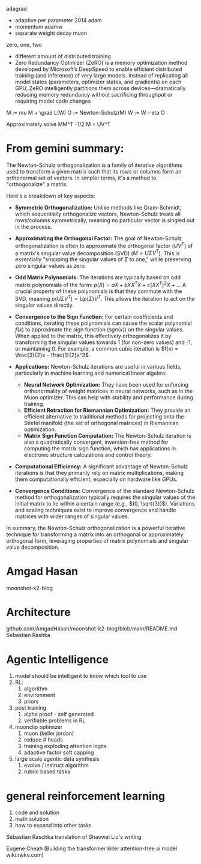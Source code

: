 adagrad
- adaptive per parameter
2014 adam
- momentum
adamw
- separate weight decay
muon

zero, one, two
- different amount of distributed training
- Zero Redundancy Optimizer (ZeRO) is a memory optimization method developed by Microsoft’s DeepSpeed to enable efficient distributed training (and inference) of very large models. Instead of replicating all model states (parameters, optimizer states, and gradients) on each GPU, ZeRO intelligently partitions them across devices—dramatically reducing memory redundancy without sacrificing throughput or requiring model code changes

M := mu M + \grad L(W)
O := Newton-Schulz(M)
W := W - eta O

Approximately solve MM^T -1/2 M = UV^T

# From gemini summary:
The Newton-Schulz orthogonalization is a family of iterative algorithms used to transform a given matrix such that its rows or columns form an orthonormal set of vectors. In simpler terms, it's a method to "orthogonalize" a matrix.

Here's a breakdown of key aspects:

* **Symmetric Orthogonalization:** Unlike methods like Gram-Schmidt, which sequentially orthogonalize vectors, Newton-Schulz treats all rows/columns symmetrically, meaning no particular vector is singled out in the process.

* **Approximating the Orthogonal Factor:** The goal of Newton-Schulz orthogonalization is often to approximate the orthogonal factor ($U V^T$) of a matrix's singular value decomposition (SVD) ($M = U \Sigma V^T$). This is essentially "snapping the singular values of $\Sigma$ to one," while preserving zero singular values as zero.

* **Odd Matrix Polynomials:** The iterations are typically based on odd matrix polynomials of the form:
    $p(X) = aX + bXX^TX + c(XX^T)^2X + \dots$
    A crucial property of these polynomials is that they commute with the SVD, meaning $p(U \Sigma V^T) = U p(\Sigma) V^T$. This allows the iteration to act on the singular values directly.

* **Convergence to the Sign Function:** For certain coefficients and conditions, iterating these polynomials can cause the scalar polynomial $f(x)$ to approximate the sign function ($sgn(x)$) on the singular values. When applied to the matrix, this effectively orthogonalizes it by transforming the singular values towards 1 (for non-zero values) and -1, or maintaining 0. For example, a common cubic iteration is $f(x) = \frac{3}{2}x - \frac{1}{2}x^3$.

* **Applications:** Newton-Schulz iterations are useful in various fields, particularly in machine learning and numerical linear algebra:
    * **Neural Network Optimization:** They have been used for enforcing orthonormality of weight matrices in neural networks, such as in the Muon optimizer. This can help with stability and performance during training.
    * **Efficient Retraction for Riemannian Optimization:** They provide an efficient alternative to traditional methods for projecting onto the Stiefel manifold (the set of orthogonal matrices) in Riemannian optimization.
    * **Matrix Sign Function Computation:** The Newton-Schulz iteration is also a quadratically convergent, inversion-free method for computing the matrix sign function, which has applications in electronic structure calculations and control theory.

* **Computational Efficiency:** A significant advantage of Newton-Schulz iterations is that they primarily rely on matrix multiplications, making them computationally efficient, especially on hardware like GPUs.

* **Convergence Conditions:** Convergence of the standard Newton-Schulz method for orthogonalization typically requires the singular values of the initial matrix to lie within a certain range (e.g., $(0, \sqrt{3})$). Variations and scaling techniques exist to improve convergence and handle matrices with wider ranges of singular values.

In summary, the Newton-Schulz orthogonalization is a powerful iterative technique for transforming a matrix into an orthogonal or approximately orthogonal form, leveraging properties of matrix polynomials and singular value decomposition.

# Amgad Hasan
moonshot-k2-blog

# Architecture
github.com/AmgadHasan/moonshot-k2-blog/blob/main/README.md
Sebastian Rashka

# Agentic Intelligence
1. model should be intelligent to know which tool to use
1. RL:
   1. algorithm
   1. environment
   1. priors
1. post training
   1. alpha proof - self generated
   1. verifiable problems in RL
1. muonclip optimizer
   1. muon (keller jordan)
   1. reduce # heads
   1. training exploding attention logits
   1. adaptive factor soft capping
1. large scale agentic data synthesis
   1. evolve / instruct algorithm
   1. rubric based tasks

# general reinforcement learning

1. code and solution
1. math solution
1. how to expand into other tasks

Sebastian Raschka
translation of Shaowei Liu's writing

Eugene Cheah
(Building the transformer killer
attention-free ai model
wiki.rwkv.com)


